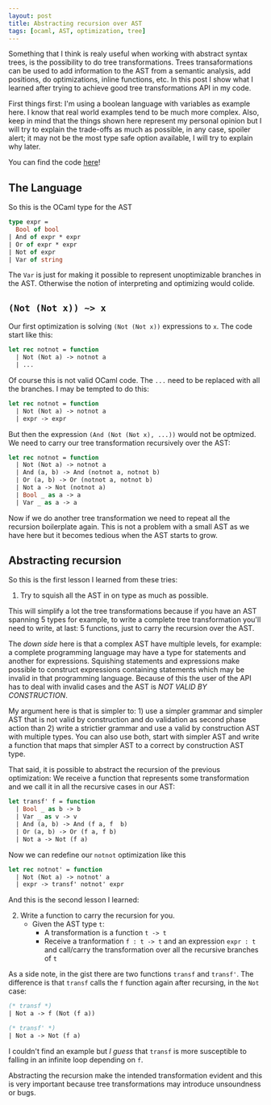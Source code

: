 ```yaml
---
layout: post
title: Abstracting recursion over AST
tags: [ocaml, AST, optimization, tree]
---
```


Something that I think is realy useful when working with abstract
syntax trees, is the possibility to do tree transformations. Trees
transaformations can be used to add information to the AST from a
semantic analysis, add positions, do optimizations, inline functions,
etc. In this post I show what I learned after trying to achieve good
tree transformations API in my code.

First things first: I'm using a boolean language with variables as
example here. I know that real world examples tend to be much more
complex. Also, keep in mind that the things shown here represent my
personal opinion but I will try to explain the trade-offs as much as
possible, in any case, spoiler alert; it may not be the most type safe
option available, I will try to explain why later.

You can find the code [here](https://gist.github.com/dhilst/e26a8e7d4b19d6db63778fadae40e56e)!

## The Language

So this is the OCaml type for the AST

```ocaml
type expr =
  Bool of bool
| And of expr * expr
| Or of expr * expr
| Not of expr
| Var of string 
```

The `Var` is just for making it possible to represent unoptimizable
branches in the AST. Otherwise the notion of interpreting and optimizing
would colide.

## `(Not (Not x)) ~> x`

Our first optimization is solving `(Not (Not x))` expressions to
`x`. The code start like this:

```ocaml
let rec notnot = function
  | Not (Not a) -> notnot a
  | ...
```

Of course this is not valid OCaml code. The `...` need to be replaced
with all the branches. I may be tempted to do this:

```ocaml
let rec notnot = function
  | Not (Not a) -> notnot a
  | expr -> expr
```

But then the expression `(And (Not (Not x), ...))` would not be optmized.
We need to carry our tree transformation recursively over the AST:

```ocaml
let rec notnot = function
  | Not (Not a) -> notnot a
  | And (a, b) -> And (notnot a, notnot b)
  | Or (a, b) -> Or (notnot a, notnot b)
  | Not a -> Not (notnot a)
  | Bool _ as a -> a
  | Var _ as a -> a
```

Now if we do another tree transformation we need to repeat all the recursion
boilerplate again. This is not a problem with a small AST as we have here
but it becomes tedious when the AST starts to grow.

## Abstracting recursion

So this is the first lesson I learned from these tries:

1. Try to squish all the AST in on type as much as possible.

This will simplify a lot the tree transformations because if you have an
AST spanning 5 types for example, to write a complete tree transformation
you'll need to write, at last: 5 functions, just to carry the recursion
over the AST.

The *down side* here is that a complex AST have multiple levels, for
example: a complete programming language may have a type for
statements and another for expressions. Squishing statements and
expressions make possible to construct expressions containing
statements which may be invalid in that programming language. Because
of this the user of the API has to deal with invalid cases and the AST
is *NOT VALID BY CONSTRUCTION*.

My argument here is that is simpler to: 1) use a simpler grammar and
simpler AST that is not valid by construction and do validation as
second phase action than 2) write a strictier grammar and use a valid
by construction AST with multiple types. You can also use both, start
with simpler AST and write a function that maps that simpler AST to
a correct by construction AST type.

That said, it is possible to abstract the recursion of the previous
optimization: We receive a function that represents some transformation
and we call it in all the recursive cases in our AST:

```ocaml
let transf' f = function
  | Bool _ as b -> b
  | Var _ as v -> v
  | And (a, b) -> And (f a, f  b)
  | Or (a, b) -> Or (f a, f b)
  | Not a -> Not (f a)
```

Now we can redefine our `notnot` optimization like this

```ocaml
let rec notnot' = function
  | Not (Not a) -> notnot' a 
  | expr -> transf' notnot' expr
```

And this is the second lesson I learned:

2. Write a function to carry the recursion for you.
   - Given the AST type `t`:
     - A transformation is a function `t -> t`
     - Receive a tranformation `f : t -> t` and an expression `expr :
       t` and call/carry the transformation over all the recursive
       branches of `t`

As a side note, in the gist there are two functions `transf` and `transf'`.
The difference is that `transf` calls the `f` function again after recursing,
in the `Not` case:

```ocaml
(* transf *)
| Not a -> f (Not (f a))

(* transf' *)
| Not a -> Not (f a)
```

I couldn't find an example but *I guess* that `transf` is more susceptible to falling
in an infinite loop depending on `f`.

Abstracting the recursion make the intended transformation evident and
this is very important because tree transformations may introduce unsoundness
or bugs.



